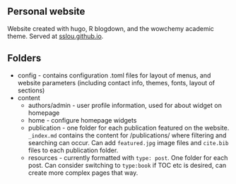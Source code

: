 ## Personal website
Website created with hugo, R blogdown, and the wowchemy academic theme. Served at [sslou.github.io](sslou.github.io).

## Folders
* config - contains configuration .toml files for layout of menus, and website parameters (including contact info, themes, fonts, layout of sections)
* content
    - authors/admin -  user profile information, used for about widget on homepage
    - home - configure homepage widgets
    - publication - one folder for each publication featured on the website. `_index.md` contains the content for /publications/ where filtering and searching can occur. Can add `featured.jpg` image files and `cite.bib` files to each publication folder.
    - resources - currently formatted with `type: post`. One folder for each post. Can consider switching to `type:book` if TOC etc is desired, can create more complex pages that way.